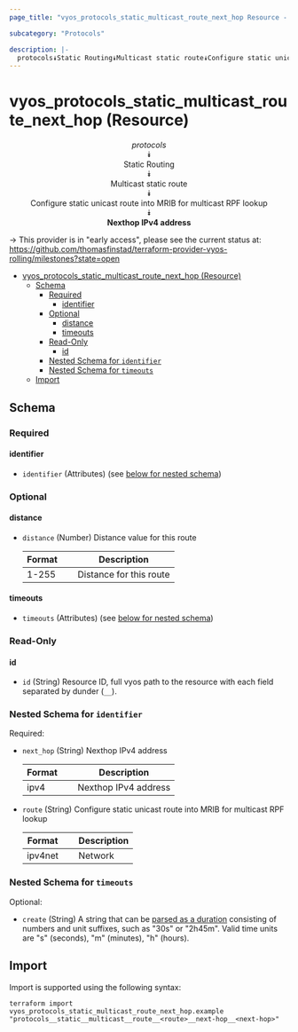 ```yaml
---
page_title: "vyos_protocols_static_multicast_route_next_hop Resource - vyos"

subcategory: "Protocols"

description: |-
  protocols⯯Static Routing⯯Multicast static route⯯Configure static unicast route into MRIB for multicast RPF lookup⯯Nexthop IPv4 address
---
```


# vyos_protocols_static_multicast_route_next_hop (Resource)
<center>


*protocols*  
⯯  
Static Routing  
⯯  
Multicast static route  
⯯  
Configure static unicast route into MRIB for multicast RPF lookup  
⯯  
**Nexthop IPv4 address**


</center>

-> This provider is in "early access", please see the current status at: https://github.com/thomasfinstad/terraform-provider-vyos-rolling/milestones?state=open

<!--TOC-->

- [vyos_protocols_static_multicast_route_next_hop (Resource)](#vyos_protocols_static_multicast_route_next_hop-resource)
  - [Schema](#schema)
    - [Required](#required)
      - [identifier](#identifier)
    - [Optional](#optional)
      - [distance](#distance)
      - [timeouts](#timeouts)
    - [Read-Only](#read-only)
      - [id](#id)
    - [Nested Schema for `identifier`](#nested-schema-for-identifier)
    - [Nested Schema for `timeouts`](#nested-schema-for-timeouts)
  - [Import](#import)

<!--TOC-->

<!-- schema generated by tfplugindocs -->
## Schema

### Required

#### identifier
- `identifier` (Attributes) (see [below for nested schema](#nestedatt--identifier))

### Optional

#### distance
- `distance` (Number) Distance value for this route

    |  Format  &emsp;|  Description              |
    |----------|---------------------------|
    |  1-255   &emsp;|  Distance for this route  |
#### timeouts
- `timeouts` (Attributes) (see [below for nested schema](#nestedatt--timeouts))

### Read-Only

#### id
- `id` (String) Resource ID, full vyos path to the resource with each field separated by dunder (`__`).

<a id="nestedatt--identifier"></a>
### Nested Schema for `identifier`

Required:

- `next_hop` (String) Nexthop IPv4 address

    |  Format  &emsp;|  Description           |
    |----------|------------------------|
    |  ipv4    &emsp;|  Nexthop IPv4 address  |
- `route` (String) Configure static unicast route into MRIB for multicast RPF lookup

    |  Format   &emsp;|  Description  |
    |-----------|---------------|
    |  ipv4net  &emsp;|  Network      |


<a id="nestedatt--timeouts"></a>
### Nested Schema for `timeouts`

Optional:

- `create` (String) A string that can be [parsed as a duration](https://pkg.go.dev/time#ParseDuration) consisting of numbers and unit suffixes, such as &#34;30s&#34; or &#34;2h45m&#34;. Valid time units are &#34;s&#34; (seconds), &#34;m&#34; (minutes), &#34;h&#34; (hours).

## Import

Import is supported using the following syntax:

```shell
terraform import vyos_protocols_static_multicast_route_next_hop.example "protocols__static__multicast__route__<route>__next-hop__<next-hop>"
```
